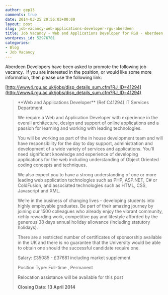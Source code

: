 ```yaml
---
author: gep13
comments: true
date: 2014-03-25 20:56:03+00:00
layout: post
slug: job-vacancy-web-applications-developer-rgu-aberdeen
title: Job Vacancy - Web and Applications Developer for RGU - Aberdeen
wordpress_id: 52976701
categories:
- Blog
- Job Vacancy
---
```


Aberdeen Developers have been asked to promote the following job vacancy.  If you are interested in the position, or would like some more information, then please use the following link:

[http://www4.rgu.ac.uk/jobs/disp_details_sum.cfm?RJ_ID=41294](http://www4.rgu.ac.uk/jobs/disp_details_sum.cfm?RJ_ID=41294)


<blockquote>**Web and Applications Developer** (Ref C41294)
IT Services Department

We require a Web and Application Developer with experience in the overall architecture, design and support of online applications and a passion for learning and working with leading technologies.

You will be working as part of the in house development team and will have responsibility for the day to day support, administration and development of a wide variety of services and applications.
You'll need significant knowledge and experience of developing applications for the web including understanding of Object Oriented coding concepts and techniques.

We also expect you to have a strong understanding of one or more leading web application technologies such as PHP, ASP.NET, C# or ColdFusion, and associated technologies such as HTML, CSS, Javascript and XML.

We’re in the business of changing lives – developing students into highly employable graduates. Be part of their amazing journey by joining our 1500 colleagues who already enjoy the vibrant community, richly rewarding work, competitive pay and lifestyle afforded by the generous 38 days annual holiday allowance (including statutory holidays).

There are a restricted number of certificates of sponsorship available in the UK and there is no guarantee that the University would be able to obtain one should the successful candidate require one.

Salary: £35085 - £37681 including market supplement

Position Type: Full-time , Permanent

Relocation assistance will be available for this post

> 
> 

**Closing Date: 13 April 2014**


> 
> </blockquote>
